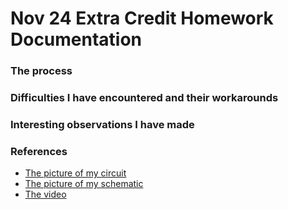 # Nov 24 Extra Credit Homework Documentation

### The process

### Difficulties I have encountered and their workarounds

### Interesting observations I have made

### References
  - [The picture of my circuit](https://drive.google.com/file/d/1_yY4bU7PgxKJl4p_TW40mqcLHFrOhXg_/view?usp=sharing)
  - [The picture of my schematic](https://drive.google.com/file/d/1HbFEEwf3K-7-g6_Ahi0-DVd9DSXhpjZm/view?usp=sharing)
  - [The video](https://drive.google.com/file/d/1rD8FsWS8K3BG-u0eeqK1RD_1bhdUaG43/view?usp=sharing)
